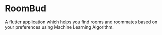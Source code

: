 # RoomBud

A flutter application which helps you find rooms and roommates based on your preferences using Machine Learning Algorithm.